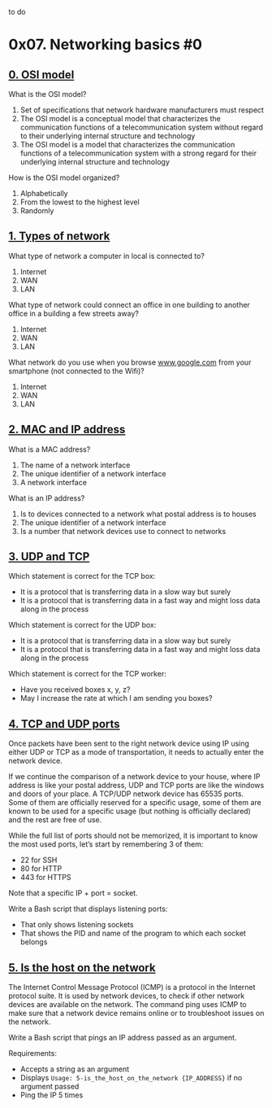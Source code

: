 to do

# 0x07. Networking basics #0

## [0. OSI model](./0-OSI_model)

What is the OSI model?

1. Set of specifications that network hardware manufacturers must respect
2. The OSI model is a conceptual model that characterizes the communication functions of a telecommunication system without regard to their underlying internal structure and technology
3. The OSI model is a model that characterizes the communication functions of a telecommunication system with a strong regard for their underlying internal structure and technology

How is the OSI model organized?

1. Alphabetically
2. From the lowest to the highest level
3. Randomly

## [1. Types of network](./1-types_of_network)

What type of network a computer in local is connected to?

1. Internet
2. WAN
3. LAN

What type of network could connect an office in one building to another office in a building a few streets away?

1. Internet
2. WAN
3. LAN

What network do you use when you browse www.google.com from your smartphone (not connected to the Wifi)?

1. Internet
2. WAN
3. LAN

## [2. MAC and IP address](./2-MAC_and_IP_address)

What is a MAC address?

1. The name of a network interface
2. The unique identifier of a network interface
3. A network interface

What is an IP address?

1. Is to devices connected to a network what postal address is to houses
2. The unique identifier of a network interface
3. Is a number that network devices use to connect to networks

## [3. UDP and TCP](./3-UDP_and_TCP)

Which statement is correct for the TCP box:

- It is a protocol that is transferring data in a slow way but surely
- It is a protocol that is transferring data in a fast way and might loss data along in the process

Which statement is correct for the UDP box:

- It is a protocol that is transferring data in a slow way but surely
- It is a protocol that is transferring data in a fast way and might loss data along in the process

Which statement is correct for the TCP worker:

- Have you received boxes x, y, z?
- May I increase the rate at which I am sending you boxes?

## [4. TCP and UDP ports](./4-TCP_and_UDP_ports)

Once packets have been sent to the right network device using IP using either UDP or TCP as a mode of transportation, it needs to actually enter the network device.

If we continue the comparison of a network device to your house, where IP address is like your postal address, UDP and TCP ports are like the windows and doors of your place. A TCP/UDP network device has 65535 ports. Some of them are officially reserved for a specific usage, some of them are known to be used for a specific usage (but nothing is officially declared) and the rest are free of use.

While the full list of ports should not be memorized, it is important to know the most used ports, let’s start by remembering 3 of them:

- 22 for SSH
- 80 for HTTP
- 443 for HTTPS

Note that a specific IP + port = socket.

Write a Bash script that displays listening ports:

- That only shows listening sockets
- That shows the PID and name of the program to which each socket belongs

## [5. Is the host on the network](./5-is_the_host_on_the_network)

The Internet Control Message Protocol (ICMP) is a protocol in the Internet protocol suite. It is used by network devices, to check if other network devices are available on the network. The command ping uses ICMP to make sure that a network device remains online or to troubleshoot issues on the network.

Write a Bash script that pings an IP address passed as an argument.

Requirements:

- Accepts a string as an argument
- Displays `Usage: 5-is_the_host_on_the_network {IP_ADDRESS}` if no argument passed
- Ping the IP 5 times
